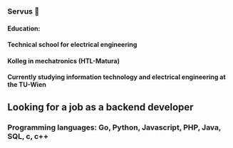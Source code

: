 ### Servus 👋

#### Education:
#### Technical school for electrical engineering
#### Kolleg in mechatronics (HTL-Matura)
#### Currently studying information technology and electrical engineering at the TU-Wien

## Looking for a job as a backend developer

### Programming languages: Go, Python, Javascript, PHP, Java, SQL, c, c++

